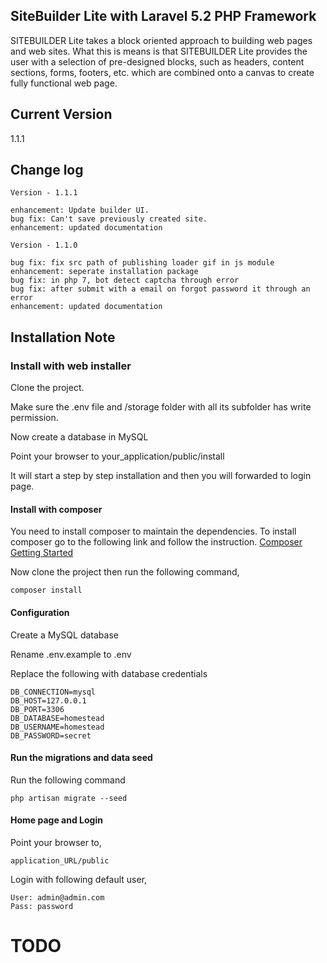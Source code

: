 ## SiteBuilder Lite with Laravel 5.2 PHP Framework

SITEBUILDER Lite takes a block oriented approach to building web pages and web sites. What this is means is that SITEBUILDER Lite provides the user with a selection of pre-designed blocks, such as headers, content sections, forms, footers, etc. which are combined onto a canvas to create fully functional web page.

## Current Version

1.1.1

## Change log

	Version - 1.1.1

	enhancement: Update builder UI.
	bug fix: Can't save previously created site.
	enhancement: updated documentation

	Version - 1.1.0

	bug fix: fix src path of publishing loader gif in js module
	enhancement: seperate installation package
	bug fix: in php 7, bot detect captcha through error
	bug fix: after submit with a email on forgot password it through an error
	enhancement: updated documentation

## Installation Note

### Install with web installer

Clone the project.

Make sure the .env file and /storage folder with all its subfolder has write permission.

Now create a database in MySQL

Point your browser to your_application/public/install

It will start a step by step installation and then you will forwarded to login page.

#### Install with composer

You need to install composer to maintain the dependencies. To install composer go to the following link and follow the instruction.
[Composer Getting Started](https://getcomposer.org/doc/00-intro.md)

Now clone the project then run the following command,

```
composer install
```

#### Configuration

Create a MySQL database

Rename .env.example to .env

Replace the following with database credentials

```
DB_CONNECTION=mysql
DB_HOST=127.0.0.1
DB_PORT=3306
DB_DATABASE=homestead
DB_USERNAME=homestead
DB_PASSWORD=secret
```
#### Run the migrations and data seed

Run the following command

```
php artisan migrate --seed
```

#### Home page and Login

Point your browser to,

```
application_URL/public
```
Login with following default user,

```
User: admin@admin.com
Pass: password
```

# TODO
